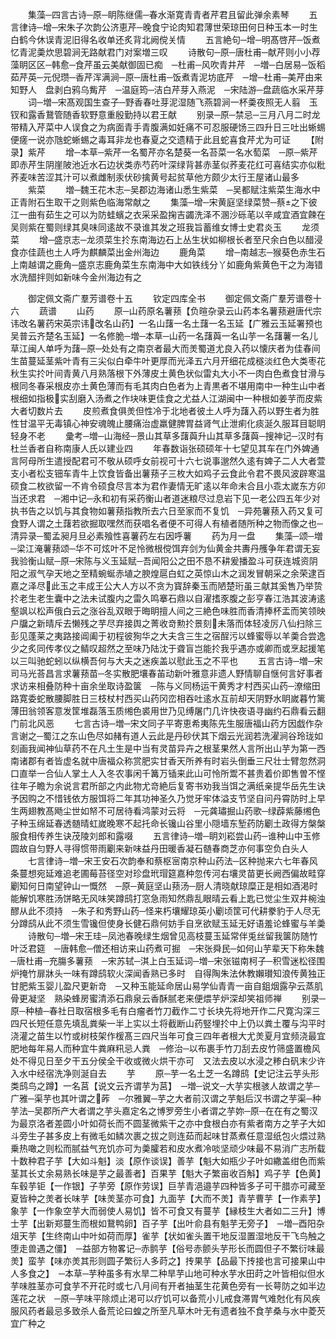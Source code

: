 <!-- { "loadSidebar": true } -->
　　集藻─四言古诗─原─眀陈继儒─春水渐寛青青者芹君且留此弹余素琴
　　五言律诗─增─宋朱子次韵公济恵芹─晚食宁论肉知君薄世荣琼田何日种玉本一时生白鹤今休误青泥旧得名收单还炙背北阙傥关情
　　五言絶句─增─明髙啓芹─饭煮忆青泥羮炊思碧涧无路献君门对案増三叹
　　诗散句─原─唐杜甫─献芹则小小荐藻眀区区─韩愈─食芹虽云美献御固已痴　─杜甫─风吹青井芹　─増─白居易─饭稻茹芹英─元倪瓒─香芹浑满涧─原─唐杜甫─饭煮青泥坊底芹　─增─杜甫─美芹由来知野人　盘剥白鸦乌觜芹　─温庭筠─洁白芹芽入燕泥　─宋陆游─盘蔬临水采芹芽
　　词─増─宋髙观国生查子─野香春吐芽泥湿随飞燕碧涧一杯羮夜照无人翦　玉钗和露香鵞管随香软野意重殷勤持以君王献
　　别录─原─禁忌─三月八月二时龙带精入芹菜中人误食之为病面青手青腹满如妊痛不可忍服硬饧三四升日三吐出蜥蜴便瘥一说亦虺蛇蜥蜴之毒耳非龙也春夏之交遗精于此且蛇喜食芹尤为可证
　　【附录】紫芹
　　增─本草─紫芹一名蜀芹亦名楚葵一名苔菜一名水萄菜　─原─紫芹即赤芹生阴崖陂池近水石边状类赤芍药叶深绿背甚赤茎似荞麦花红可喜结实亦似粃荞麦味苦涩其汁可以煮雌制汞伏砂擒黄号起贫草他方颇少太行王屋诸山最多
　　紫菜
　　増─魏王花木志─吴郡边海诸山悉生紫菜　─吴都赋注紫菜生海水中正青附石生取干之则紫色临海常献之
　　集藻─增─宋黄庭坚绿菜赞─蔡之下彼江一曲有茹生之可以为防蛙蠙之衣采采盈掬吉蠲洗泽不溷沙砾芼以辛咸宜酒宜餗在吴则紫在蜀则绿其臭味同逺故不录谁其发之班我旨蓄维女博士史君炎玉
　　龙须菜
　　增─盛京志─龙须菜生扵东南海边石上丛生状如柳根长者至尺余白色以醋浸食亦佳蔬也土人呼为麒麟菜出金州海边
　　鹿角菜
　　增─南越志─猴葵色赤生石上南越谓之鹿角─盛京志鹿角菜生东南海中大如铁线分丫如鹿角紫黄色干之为海错水洗醋拌则如新味今金州海边有之










　　御定佩文斋广羣芳谱卷十五
　　钦定四库全书
　　御定佩文斋广羣芳谱卷十六
　　蔬谱
　　山药
　　原─山药原名薯蓣【负暄杂录云山药本名薯蓣避唐代宗讳改名薯药宋英宗讳改名山药】一名山藷一名土藷一名玉延【广雅云玉延署预也吴普云齐楚名玉延】一名修脆─増─本草─山药一名藷藇一名山芋一名藷薯一名儿草江闽人单呼为藷─原─处处有之南京者最大而羙蜀道尤良入药以懐庆者为佳春间生苗蔓延茎紫叶青有三尖似白牵牛叶更厚而光泽五六月开细花成穟淡红色大类枣花秋生实扵叶间青黄八月熟落根下外薄皮土黄色状似雷丸大小不一肉白色煮食甘滑与根同冬春采根皮亦土黄色薄而有毛其肉白色者为上青黒者不堪用南中一种生山中者根细如指极实刮磨入汤煮之作块味更佳食之尤益人江湖闽中一种根如姜芋而皮紫大者切数片去
　　皮煎煮食俱羙但性冷于北地者彼土人呼为藷入药以野生者为胜性甘温平无毒镇心神安魂魄止腰痛治虚羸健脾胃益肾气止泄痢化痰涎久服耳目聪眀轻身不老
　　彚考─増─山海经─景山其草多藷藇升山其草多藷藇─搜神记─汉时有杜兰香者自称南康人氏以建业四
　　年春数诣张硕硕年十七望见其车在门外婢通言阿母所生遣授配君可不敬从硕呼女前视可十六七说事邈然久逺有婢子二人大者萱支小者松支钿车青牛上饮食皆备出薯蓣子三枚大如鸡子云食此令君不畏风波辟寒温硕食二枚欲留一不肯令硕食尽言本为君作妻情无旷逺以年命未合且小乖太嵗东方卯当还求君　─湘中记─永和初有采药衡山者道迷粮尽过息岩下见一老公四五年少对执书告之以饥与其食物如薯蓣指教所去六日至家而不复饥　─异苑薯蓣入药又复可食野人谓之土藷若欲掘取嘿然而获唱名者便不可得人有植者随所种之物而像之也─清异录─蜀孟昶月旦必素飱性喜薯药左右因呼薯
　　药为月一盘
　　集藻─颂─増─梁江淹薯蓣颂─华不可炫叶不足怜微根傥饵弃剑为仙黄金共夀丹雘争年君谓无妄我验衡山赋─原─宋陈与义玉延赋─吾闻阳公之田不恳不耕爰播盈斗可获连城资阴阳之淑气孕天地之至精蜿蜒赤埴之腴煌扈白虹之英惊山木之润发冒朝采之余荣逮百嘉之泽尽此玉之丰成王公大人方以不贪为寳辞秦玉而陋楚珩虽三献其奚售乃举贽扵老生老生囊中之法未试腹内之雷久鸣搴石鼎以自濯搘豕腹之彭亨春江浩其波涛逺壑飒以松声俄白云之涨谷乱双眼于晦眀擅人间之三絶色味胜而香清捧杯盂而笑领映户牖之新晴斥去懒残之芋尽弃接舆之菁收竒勲扵景刻未落而体轻凌厉八仙扫除三彭见蓬莱之夷路接阊阖于初程彼狥华之大夫含三生之宿酲污以蜂蜜辱以羊羮合尝逸少之炙同传孝仪之鲭叹超然之至味乃陆沈于聋盲岂能扵我乎遇亦或卿而或烹起援笔以三叫驰蛇蚓以纵横吾何与大夫之迷疾盖以慰此玉之不平也
　　五言古诗─増─宋司马光荅昌言求薯蓣苗─冬实散肥壤春苖动新叶雅意非遗人野情聊自惬何言好事者求访来相叠防种十亩余坐取诗盈箧　─陈与义同杨运干黄秀才村西买山药─潦缩田路寛委蛇散腰脚胜日三枝杖村西买山药冈峦相吞吐逺水互前却天阴野水眀嵗暮竹篱薄田翁领客意发筐堆磊落玉质缃色裘用世乃见缚屠门几许快夜语寻幽约石鼎看云翻门前北风恶
　　七言古诗─増─宋文同子平寄恵希夷陈先生服唐福山药方因戯作杂言谢之─蜀江之东山色尽如赭有道人云此是丹砂伏其下烟云光润若洗濯涧谷玲珑如刻画我闻神仙草药不在凡土生是中当有灵苗异卉之根茎果然人言所出山芋为第一西南诸郡有者皆虚名就中唐福众称赏肥实甘香天所养有时岩头倒垂三尺壮士臂忽然洞口直举一合仙人掌土人入冬农事闲千篝万锸来此山可怜所鬻不甚贵着价即售曽不悭往年子瞻为余说言君所部之内此物尤竒絶后复寄书劝我当饵之满纸亲提华岳先生诀予因购之不惜钱依方服饵将二年其功神圣久乃觉牙牢体溢支节坚自问丹霄防时上早生两翅教髙飏尘世如帑不可居待看鸿蒙对云将　─元龚璛掘山药歌─绿薜紫藤缃色子种玉绵延春透髄晴虹嵗晚寒不起托命长镵山谷里小隠墙东堑药防劚土政得方槃槃服食相传养生诀茂陵刘郎和露啜
　　五言律诗─増─眀刘崧尝山药─谁种山中玉修圆故自匀野人寻得惯带雨劚来新味益丹田暖香凝石髄春商芝亦何事空负白头人
　　七言律诗─増─宋王安石次韵奉和蔡枢宻南京种山药法─区种抛来六七年春风条蔓想宛延难追老圃莓苔径空对珍盘玳瑁筵嘉种忽传河右壤灵苗更长阙西偏故畦穿劚知何日南望钟山一慨然　─原─黄庭坚山蓣汤─厨人清晓献琼糜正是相如酒渇时能解饥寒胜汤饼略无风味笑蹲鸱打窓急雨知然鼎乱眼晴云看上匙已觉尘生双井椀浊醪从此不须持　─朱子和秀野山药─怪来朽壤耀琼英小劚顷筐可代耕豢豹于人尽无分蹲鸱从此不须生雪镵但使身长健石鼎何妨手自烹欲赋玉延无好语羞论蜂蜜与羊羮
　　诗散句─増─宋王珪─凤池春晚绿生烟曾见高枝蔓玉延常伴兎丝留我箧防随竹叶泛君筵　─唐韩愈─僧还相访来山药煮可掘　─宋张舜民─如何山芋辈天下称朱魏　─唐杜甫─充膓多薯蓣　─宋苏轼─淇上白玉延词─増─宋张镃南柯子─积雪迷松径围炉掩竹扉牀头一味有蹲鸱软火深闻香熟已多时　自得陶朱法休教嬾瓉知浪传黄独正甘肥紫玉婴儿盈尺更新竒　─又种玉能延命居山易学仙青青一亩自鉏烟露孕云蒸肌骨更凝坚　熟染蜂房蜜清添石鼎泉云香酥腻老来便煨芋炉深却笑祖师禅
　　别录─原─种植─春社日取宿根多毛有白瘤者竹刀截作二寸长块先将地开作二尺寛沟深三四尺长短任意先填乱粪柴一半上实以土将截断山药竪埋扵中上仍以粪土覆与沟平时浇灌之苗生以竹或树枝架作楥髙三四尺当年可食三四年者根大尤羙夏月宜频浇最宜肥地每年易人而种宜牛粪麻籸忌人粪　─修治─以布裹手竹刀刮去皮竹筛盛置檐风处不得见日至夕干五分侯全干收或微火烘干亦可　又法去皮以水浸之糁白矾末少许入水中经宿洗净则涎自去
　　芋
　　原─芋一名土芝一名蹲鸱【史记注云芋头形类鸱鸟之蹲】一名莒【说文云齐谓芋为莒】　─増─说文─大芋实根骇人故谓之芋─广雅─渠芋也其叶谓之葃　─尔雅翼─芋之大者前汉谓之芋魁后汉书谓之芋渠─种芋法─吴郡所产大者谓之芋头嘉定名之博罗旁生小者谓之芋妳─原─在在有之蜀汉为最京洛者差圆小叶如荷长而不圆茎微紫干之亦中食根白亦有紫者南方之芋子大如斗旁生子甚多皮上有微毛如鳞次裹之拔之则连茹而起味甘蒸煮任意湿纸包火煨过熟乗热噉之则松而腻益气充饥亦可为羮臛若和皮水煮冷啖坚顽少味最不易消广志所载十数种君子芋【大如斗魁】淡【原作谈误】善芋【魁大如瓶少子叶如繖盖绀色而紫茎其长丈余易熟长味是芋之最善者】百果芋【魁大子繁亩收百斛】鸡子芋【色黄】车毂芋钜【一作银】子芋旁【原作劳误】巨芋青浥邉芋四种皆多子可干腊亦可藏至夏皆种之羙者长味芋【味羙茎亦可食】九面芋【大而不羙】青芋曹芋【一作素芋】象芋【一作象空芋大而弱使人易饥】皆不可食又有蔓芋【縁枝生大者如二三升】博士芋【出新郑蔓生而根如鵞鸭卵】百子芋【出叶俞县有魁芋无旁子】　─増─酉阳杂俎天芋【生终南山中叶如荷而厚】雀芋【状如雀头置干地反湿置湿地反干飞鸟触之堕走兽遇之僵】　─益部方物畧记─赤鹯芋【俗号赤颤头芋形长而圆但子不繁衍味最羙】蛮芋【味亦羙其形则圆子繁衍人多莳之】抟果芋【品最下抟接也言可接果山中人多食之】　─本草─芋种虽多有水旱二种旱芋山地可种水芋水田莳之叶皆相似但水芋味胜茎亦可食芋不开花时或七八月间有开者抽茎生花黄色旁有一长萼防之如半边莲花之状　─原─芋味平除烦止渇可以疗饥可以备荒小儿戒食滞胃气难尅化有风疾服风药者最忌多致杀人备荒论曰蝗之所至凡草木叶无有遗者独不食芋桑与水中菱芡宜广种之
